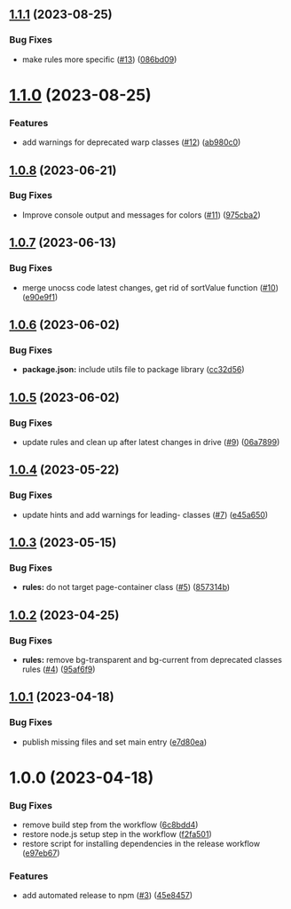 ## [1.1.1](https://github.com/warp-ds/preset-migrate/compare/v1.1.0...v1.1.1) (2023-08-25)


### Bug Fixes

* make rules more specific ([#13](https://github.com/warp-ds/preset-migrate/issues/13)) ([086bd09](https://github.com/warp-ds/preset-migrate/commit/086bd09fce18c9b6e29e3e97d19d76b107f13346))

# [1.1.0](https://github.com/warp-ds/preset-migrate/compare/v1.0.8...v1.1.0) (2023-08-25)


### Features

* add warnings for deprecated warp classes ([#12](https://github.com/warp-ds/preset-migrate/issues/12)) ([ab980c0](https://github.com/warp-ds/preset-migrate/commit/ab980c0b590ce5c3681aebe4636c5126b93c6a1b))

## [1.0.8](https://github.com/warp-ds/preset-migrate/compare/v1.0.7...v1.0.8) (2023-06-21)


### Bug Fixes

* Improve console output and messages for colors ([#11](https://github.com/warp-ds/preset-migrate/issues/11)) ([975cba2](https://github.com/warp-ds/preset-migrate/commit/975cba2db8f698e97ddf6af7b05ae60f1e10a8da))

## [1.0.7](https://github.com/warp-ds/preset-migrate/compare/v1.0.6...v1.0.7) (2023-06-13)


### Bug Fixes

* merge unocss code latest changes, get rid of sortValue function ([#10](https://github.com/warp-ds/preset-migrate/issues/10)) ([e90e9f1](https://github.com/warp-ds/preset-migrate/commit/e90e9f139a6c1eb05893ec78d35c36ff7131936a))

## [1.0.6](https://github.com/warp-ds/preset-migrate/compare/v1.0.5...v1.0.6) (2023-06-02)


### Bug Fixes

* **package.json:** include utils file to package library ([cc32d56](https://github.com/warp-ds/preset-migrate/commit/cc32d56ded90a547fd8282410190de36999332a5))

## [1.0.5](https://github.com/warp-ds/preset-migrate/compare/v1.0.4...v1.0.5) (2023-06-02)


### Bug Fixes

* update rules and clean up after latest changes in drive ([#9](https://github.com/warp-ds/preset-migrate/issues/9)) ([06a7899](https://github.com/warp-ds/preset-migrate/commit/06a7899541d0990ecdcea0737a18743a05914ef4))

## [1.0.4](https://github.com/warp-ds/preset-migrate/compare/v1.0.3...v1.0.4) (2023-05-22)


### Bug Fixes

* update hints and add warnings for leading- classes ([#7](https://github.com/warp-ds/preset-migrate/issues/7)) ([e45a650](https://github.com/warp-ds/preset-migrate/commit/e45a6503083996d515592fc730711d9708885df7))

## [1.0.3](https://github.com/warp-ds/preset-migrate/compare/v1.0.2...v1.0.3) (2023-05-15)


### Bug Fixes

* **rules:** do not target page-container class ([#5](https://github.com/warp-ds/preset-migrate/issues/5)) ([857314b](https://github.com/warp-ds/preset-migrate/commit/857314b3f97b26e9513250c0fe24c5289fc30720))

## [1.0.2](https://github.com/warp-ds/preset-migrate/compare/v1.0.1...v1.0.2) (2023-04-25)


### Bug Fixes

* **rules:** remove bg-transparent and bg-current from deprecated classes rules ([#4](https://github.com/warp-ds/preset-migrate/issues/4)) ([95af6f9](https://github.com/warp-ds/preset-migrate/commit/95af6f9b3220b112059bb05303fe1955b3a2cf42))

## [1.0.1](https://github.com/warp-ds/preset-migrate/compare/v1.0.0...v1.0.1) (2023-04-18)


### Bug Fixes

* publish missing files and set main entry ([e7d80ea](https://github.com/warp-ds/preset-migrate/commit/e7d80ea31b138dcd1de8cc5c76dd5383a508696e))

# 1.0.0 (2023-04-18)


### Bug Fixes

* remove build step from the workflow ([6c8bdd4](https://github.com/warp-ds/preset-migrate/commit/6c8bdd453489971568aa37ec7db48e3ebcff47ae))
* restore node.js setup step in the workflow ([f2fa501](https://github.com/warp-ds/preset-migrate/commit/f2fa50137dc2c3e4e33433b1d6e93c9724cd980d))
* restore script for installing dependencies in the release workflow ([e97eb67](https://github.com/warp-ds/preset-migrate/commit/e97eb67fa38b00f219ce96d19340f26aaa0aa943))


### Features

* add automated release to npm ([#3](https://github.com/warp-ds/preset-migrate/issues/3)) ([45e8457](https://github.com/warp-ds/preset-migrate/commit/45e84570d26f493472039bf059a451ce4da4c6e7))
